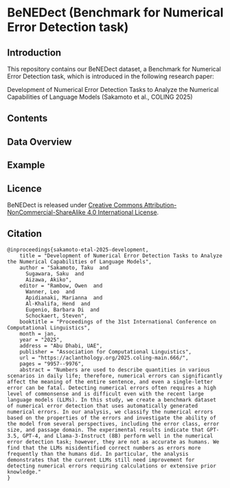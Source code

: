 # BeNEDect (Benchmark for Numerical Error Detection task)

## Introduction
This repository contains our BeNEDect dataset, a Benchmark for Numerical Error Detection task, which is introduced in the following research paper:

Development of Numerical Error Detection Tasks to Analyze the Numerical Capabilities of Language Models (Sakamoto et al., COLING 2025)


## Contents



## Data Overview



## Example



## Licence
BeNEDect is released under [Creative Commons Attribution-NonCommercial-ShareAlike 4.0 International License](https://creativecommons.org/licenses/by-nc-sa/4.0/deed.en).


## Citation
```
@inproceedings{sakamoto-etal-2025-development,
    title = "Development of Numerical Error Detection Tasks to Analyze the Numerical Capabilities of Language Models",
    author = "Sakamoto, Taku  and
      Sugawara, Saku  and
      Aizawa, Akiko",
    editor = "Rambow, Owen  and
      Wanner, Leo  and
      Apidianaki, Marianna  and
      Al-Khalifa, Hend  and
      Eugenio, Barbara Di  and
      Schockaert, Steven",
    booktitle = "Proceedings of the 31st International Conference on Computational Linguistics",
    month = jan,
    year = "2025",
    address = "Abu Dhabi, UAE",
    publisher = "Association for Computational Linguistics",
    url = "https://aclanthology.org/2025.coling-main.666/",
    pages = "9957--9976",
    abstract = "Numbers are used to describe quantities in various scenarios in daily life; therefore, numerical errors can significantly affect the meaning of the entire sentence, and even a single-letter error can be fatal. Detecting numerical errors often requires a high level of commonsense and is difficult even with the recent large language models (LLMs). In this study, we create a benchmark dataset of numerical error detection that uses automatically generated numerical errors. In our analysis, we classify the numerical errors based on the properties of the errors and investigate the ability of the model from several perspectives, including the error class, error size, and passage domain. The experimental results indicate that GPT-3.5, GPT-4, and Llama-3-Instruct (8B) perform well in the numerical error detection task; however, they are not as accurate as humans. We find that the LLMs misidentified correct numbers as errors more frequently than the humans did. In particular, the analysis demonstrates that the current LLMs still need improvement for detecting numerical errors requiring calculations or extensive prior knowledge."
}
```
